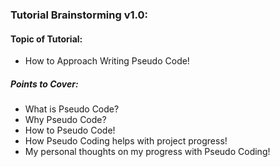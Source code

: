 ### Tutorial Brainstorming v1.0:

#### Topic of Tutorial:
- How to Approach Writing Pseudo Code!

##### Points to Cover:
- What is Pseudo Code?
- Why Pseudo Code?
- How to Pseudo Code!
- How Pseudo Coding helps with project progress!
- My personal thoughts on my progress with Pseudo Coding!


